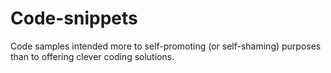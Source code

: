 # Code-snippets
Code samples intended more to self-promoting (or self-shaming) purposes than to offering clever coding solutions.
